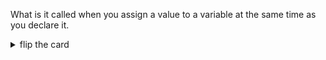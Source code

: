What is it called when you assign a value to a variable at the same time as you declare it.

<details>
<summary>flip the card</summary>
<br>

# _Declaring_ a variable using `let`

```js
'use strict';

// you can not use the variable here, before it is declared.
// console.log(greeting);

let greeting;

// you can use it here, after it is declared
console.log(greeting);
```

</details>
